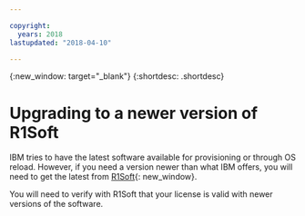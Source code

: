```yaml
---

copyright:
  years: 2018
lastupdated: "2018-04-10"

---
```


{:new_window: target="_blank"}
{:shortdesc: .shortdesc}

# Upgrading to a newer version of R1Soft

IBM tries to have the latest software available for provisioning or through OS reload. However, if you need a version newer than what IBM offers, you will need to get the latest from [R1Soft](https://dist.r1soft.com/download/){: new_window}.

You will need to verify with R1Soft that your license is valid with newer versions of the software.
